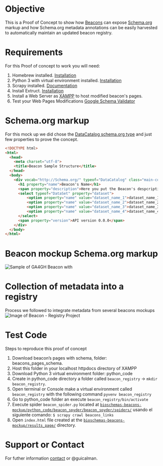 # Objective
This is a Proof of Concept to show how [Beacons](https://genomicsandhealth.org/work-products-demonstration-projects/beacon-project-0) can expose [Schema.org](http://schema.org) markup and how Schema.org metadata annotations can be easily harvested to automatically maintain an updated beacon registry.

# Requirements
For this Proof of concept to work you will need:
1. Homebrew installed. [Installation](https://brew.sh/)
2. Python 3 with virtual environment installed. [Installation](https://www.digitalocean.com/community/tutorials/how-to-install-python-3-and-set-up-a-local-programming-environment-on-macos)
3. Scrapy installed. [Documentation](https://doc.scrapy.org/en/latest/intro/tutorial.html)
4. Install Extruct. [Installation](https://github.com/scrapinghub/extruct)
5. Install a Web Server as [XAMPP](https://www.apachefriends.org/index.html) to host modified beacon's pages.
6. Test your Web Pages Modifications [Google Schema Validator](https://search.google.com/structured-data/testing-tool)

# Schema.org markup
For this mock up we did chose the [DataCatalog schema.org type](http://schema.org/DataCatalog) and just few properties to prove the concept.
```html
<!DOCTYPE html>
<html>
  <head>
    <meta charset="utf-8">
    <title>Beacon Sample Structure</title>
  </head>
  <body>
    <div vocab="http://Schema.org/" typeof="DataCatalog" class="main-container">
      <h1 property="name">Beacon's Name</h1>
      <span property="description">Here you put the Beacon's despcription</span>
      <select typeof="DataSet" property="dataset">
          <option property="name" value="dataset_name_1">dataset_name_1</option>
          <option property="name" value="dataset_name_2">dataset_name_2</option>
          <option property="name" value="dataset_name_3">dataset_name_3</option>
          <option property="name" value="dataset_name_4">dataset_name_4</option>
      </select>
      <span property="version">API version 0.0.0</span>
    </div>
  </body>
</html>
```
# Beacon mockup Schema.org markup
![Sample of GA4GH Beacon with ](http://gdurl.com/SI21)

# Collection of metadata into a registry
Process we followed to integrate metadata from several beacons mockups
![Image of Beacon - Registry Project](http://gdurl.com/MJFd)

# Test Code
Steps to reproduce this proof of concept
1. Download beacon’s pages with schema, folder: beacons_pages_schema.
2. Host this folder in your localhost httpdocs directory of XAMPP
3. Download Python 3 virtual environment folder: python_code 
4. Create in python_code directory a folder called `beacon_registry` -> `mkdir beacon_registry`.
5. Open terminal or Console make a virtual environment called `beacon_registry` with the following command `pyvenv beacon_registry`
6. Go to python_code folder an execute `beacon_registry/bin/activate`
7. Execute spider `beacon_spider.py` located at [`bioschemas-beacons-mockup/python_code/beacon_spyder/beacon_spyder/spiders/`](https://github.com/BioSchemas/bioschemas-beacons-mockup/tree/master/python_code/beacon_spyder/beacon_spyder/spiders) usando el siguiente comando: `$ scrapy crawl beacons_links`     
8. Open `index.html` file created at the [`bioschemas-beacons-mockup/results_page/`](https://github.com/BioSchemas/bioschemas-beacons-mockup/tree/master/results_page) directory.

# Support or Contact
For futher information [contact](mailto:guillermo.calderon@elixir-europe.org) or @guicalman.
